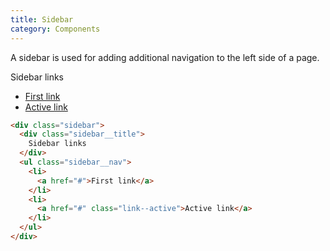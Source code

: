 ```yaml
---
title: Sidebar
category: Components
---
```


A sidebar is used for adding additional navigation to the left side of a page.

<div class="sidebar">
  <div class="sidebar__title">
    Sidebar links
  </div>
  <ul class="sidebar__nav">
    <li>
      <a href="#">First link</a>
    </li>
    <li>
      <a href="#" class="link--active">Active link</a>
    </li>
  </ul>
</div>

```html
<div class="sidebar">
  <div class="sidebar__title">
    Sidebar links
  </div>
  <ul class="sidebar__nav">
    <li>
      <a href="#">First link</a>
    </li>
    <li>
      <a href="#" class="link--active">Active link</a>
    </li>
  </ul>
</div>
```
